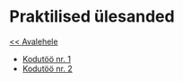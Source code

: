 # Praktilised ülesanded  
[<< Avalehele](../README.md)

* [Kodutöö nr. 1](./Week_1)
* [Kodutöö nr. 2](./Week_2)
